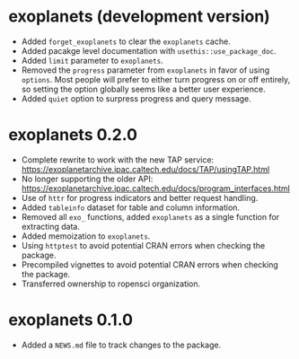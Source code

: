 # exoplanets (development version)

* Added `forget_exoplanets` to clear the `exoplanets` cache.
* Added pacakge level documentation with `usethis::use_package_doc`.
* Added `limit` parameter to `exoplanets`.
* Removed the `progress` parameter from `exoplanets` in favor of using `options`. Most people will prefer to either turn progress on or off entirely, so setting the option globally seems like a better user experience.
* Added `quiet` option to surpress progress and query message.

# exoplanets 0.2.0

* Complete rewrite to work with the new TAP service: https://exoplanetarchive.ipac.caltech.edu/docs/TAP/usingTAP.html
* No longer supporting the older API: https://exoplanetarchive.ipac.caltech.edu/docs/program_interfaces.html
* Use of `httr` for progress indicators and better request handling.
* Added `tableinfo` dataset for table and column information.
* Removed all `exo_` functions, added `exoplanets` as a single function for extracting data.
* Added memoization to `exoplanets`.
* Using `httptest` to avoid potential CRAN errors when checking the package.
* Precompiled vignettes to avoid potential CRAN errors when checking the package.
* Transferred ownership to ropensci organization.

# exoplanets 0.1.0

* Added a `NEWS.md` file to track changes to the package.
